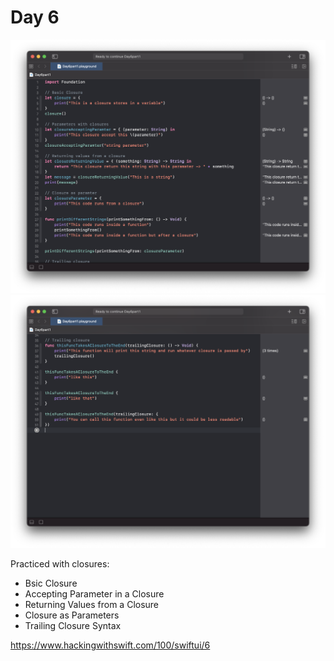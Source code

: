 # Day 6

![Day 6](Screenshot/day6part1.png)
![Day 6](Screenshot/day6part2.png)

Practiced with closures:
- Bsic Closure
- Accepting Parameter in a Closure
- Returning Values from a Closure
- Closure as Parameters
- Trailing Closure Syntax

https://www.hackingwithswift.com/100/swiftui/6